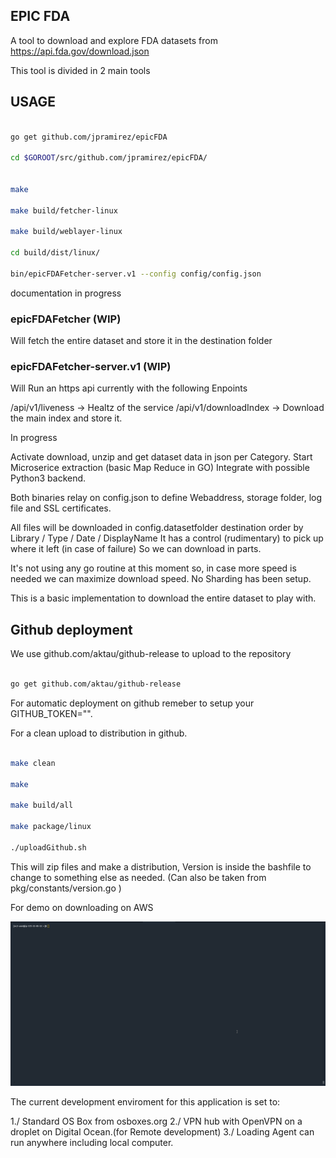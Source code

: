 ## EPIC FDA 

A tool to download and explore FDA datasets from https://api.fda.gov/download.json

This tool is divided in 2 main tools


## USAGE 

``` bash

go get github.com/jpramirez/epicFDA

cd $GOROOT/src/github.com/jpramirez/epicFDA/


make 

make build/fetcher-linux

make build/weblayer-linux

cd build/dist/linux/

bin/epicFDAFetcher-server.v1 --config config/config.json


```

documentation in progress 
### epicFDAFetcher (WIP)

Will fetch the entire dataset and store it in the destination folder 


### epicFDAFetcher-server.v1  (WIP)

Will Run an https api currently with the following Enpoints

/api/v1/liveness -> Healtz of the service
/api/v1/downloadIndex -> Download the main index and store it.

In progress

Activate download, unzip and get dataset data in json per Category.
Start Microserice extraction (basic Map Reduce in GO)
Integrate with possible Python3 backend.

Both binaries relay on config.json to define Webaddress, storage folder, log file and SSL certificates.

All files will be downloaded in config.datasetfolder destination order by Library / Type / Date / DisplayName 
It has a control (rudimentary) to pick up where it left (in case of failure) So we can download in parts.

It's not using any go routine at this moment so, in case more speed is needed we can maximize download speed.
No Sharding has been setup.

This is a basic implementation to download the entire dataset to play with.


## Github deployment

We use github.com/aktau/github-release to upload to the repository

```bash

go get github.com/aktau/github-release

```

For automatic deployment on github remeber to setup your  GITHUB_TOKEN="".

For a clean upload to distribution in github.

``` bash

make clean

make

make build/all

make package/linux

./uploadGithub.sh

```

This will zip files and make a distribution, Version is inside the bashfile to change to something else as needed. (Can also be taken from pkg/constants/version.go )

For demo on downloading on AWS

![](docs/images/2019-11-13_10-46-17.gif)


The current development enviroment for this application is set to:

1./ Standard OS Box from osboxes.org
2./ VPN hub with OpenVPN on a droplet on Digital Ocean.(for Remote development)
3./ Loading Agent can run anywhere including local computer. 